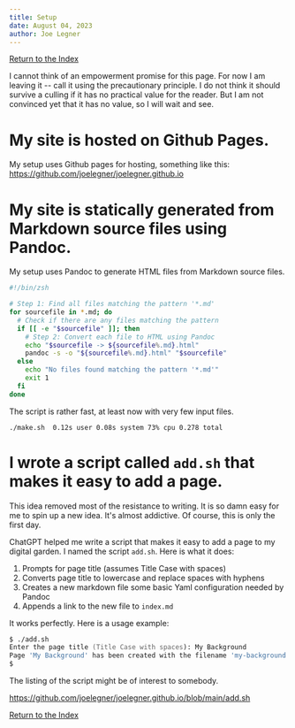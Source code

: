 ```yaml
---
title: Setup
date: August 04, 2023
author: Joe Legner
---
```


[Return to the Index](index.html)

I cannot think of an empowerment promise for this page. For now I am leaving it -- call it using the precautionary principle. I do not think it should survive a culling if it has no practical value for the reader. But I am not convinced yet that it has no value, so I will wait and see.

# My site is hosted on Github Pages.

My setup uses Github pages for hosting, something like this: <https://github.com/joelegner/joelegner.github.io>

# My site is statically generated from Markdown source files using Pandoc.

My setup uses Pandoc to generate HTML files from Markdown source files.

```zsh
#!/bin/zsh

# Step 1: Find all files matching the pattern '*.md'
for sourcefile in *.md; do
  # Check if there are any files matching the pattern
  if [[ -e "$sourcefile" ]]; then
    # Step 2: Convert each file to HTML using Pandoc
    echo "$sourcefile -> ${sourcefile%.md}.html"
    pandoc -s -o "${sourcefile%.md}.html" "$sourcefile"
  else
    echo "No files found matching the pattern '*.md'"
    exit 1
  fi
done
```

The script is rather fast, at least now with very few input files. 

```
./make.sh  0.12s user 0.08s system 73% cpu 0.278 total
```

# I wrote a script called `add.sh` that makes it easy to add a page.

This idea removed most of the resistance to writing. It is so damn easy for me to spin up a new idea. It's almost addictive. Of course, this is only the first day. 

ChatGPT helped me write a script that makes it easy to add a page to my digital garden. I named the script `add.sh`. Here is what it does:

1. Prompts for page title (assumes Title Case with spaces)
2. Converts page title to lowercase and replace spaces with hyphens
3. Creates a new markdown file some basic Yaml configuration needed by Pandoc
4. Appends a link to the new file to `index.md`

It works perfectly. Here is a usage example:

```zsh
$ ./add.sh
Enter the page title (Title Case with spaces): My Background
Page 'My Background' has been created with the filename 'my-background.md' and added to index.md.
$
```

The listing of the script might be of interest to somebody.

<https://github.com/joelegner/joelegner.github.io/blob/main/add.sh>

[Return to the Index](index.html)
